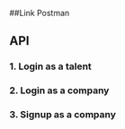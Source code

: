 ##Link Postman

## API

### 1. Login as a talent
### 2. Login as a company
### 3. Signup as a company